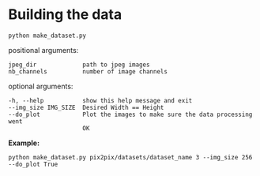 # Building the data


`python make_dataset.py`

positional arguments:

    jpeg_dir             path to jpeg images
    nb_channels          number of image channels

optional arguments:

    -h, --help           show this help message and exit
    --img_size IMG_SIZE  Desired Width == Height
    --do_plot            Plot the images to make sure the data processing went
                         OK



**Example:**

`python make_dataset.py pix2pix/datasets/dataset_name 3 --img_size 256 --do_plot True`